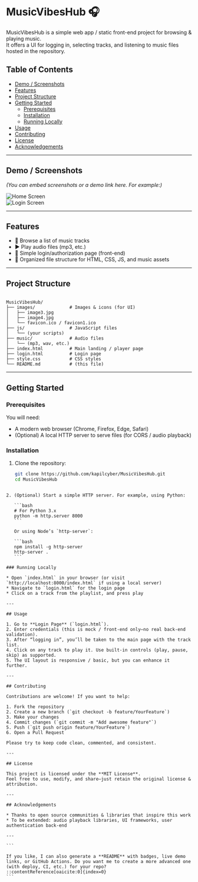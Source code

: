 # MusicVibesHub 🎧

MusicVibesHub is a simple web app / static front-end project for browsing & playing music.  
It offers a UI for logging in, selecting tracks, and listening to music files hosted in the repository.


## Table of Contents

- [Demo / Screenshots](#demo--screenshots)  
- [Features](#features)  
- [Project Structure](#project-structure)  
- [Getting Started](#getting-started)  
  - [Prerequisites](#prerequisites)  
  - [Installation](#installation)  
  - [Running Locally](#running-locally)  
- [Usage](#usage)  
- [Contributing](#contributing)  
- [License](#license)  
- [Acknowledgements](#acknowledgements)  

---

## Demo / Screenshots

*(You can embed screenshots or a demo link here. For example:)*  

![Home Screen](images/image3.jpg)  
![Login Screen](images/image4.jpg)  

---

## Features

- 🎵 Browse a list of music tracks  
- ▶️ Play audio files (mp3, etc.)  
- 🔐 Simple login/authorization page (front-end)  
- 📁 Organized file structure for HTML, CSS, JS, and music assets  

---

## Project Structure

```

MusicVibesHub/
├── images/             # Images & icons (for UI)
│   ├── image3.jpg
│   ├── image4.jpg
│   └── favicon.ico / favicon1.ico
├── js/                 # JavaScript files
│   └── (your scripts)
├── music/              # Audio files
│   └── (mp3, wav, etc.)
├── index.html          # Main landing / player page
├── login.html          # Login page
├── style.css           # CSS styles
└── README.md           # (this file)

````

---

## Getting Started

### Prerequisites

You will need:

- A modern web browser (Chrome, Firefox, Edge, Safari)  
- (Optional) A local HTTP server to serve files (for CORS / audio playback)  

### Installation

1. Clone the repository:

   ```bash
   git clone https://github.com/kapilcyber/MusicVibesHub.git
   cd MusicVibesHub
````

2. (Optional) Start a simple HTTP server. For example, using Python:

   ```bash
   # For Python 3.x
   python -m http.server 8000
   ```

   Or using Node’s `http-server`:

   ```bash
   npm install -g http-server
   http-server .
   ```

### Running Locally

* Open `index.html` in your browser (or visit `http://localhost:8000/index.html` if using a local server)
* Navigate to `login.html` for the login page
* Click on a track from the playlist, and press play

---

## Usage

1. Go to **Login Page** (`login.html`).
2. Enter credentials (this is mock / front-end only—no real back-end validation).
3. After “logging in”, you’ll be taken to the main page with the track list.
4. Click on any track to play it. Use built-in controls (play, pause, skip) as supported.
5. The UI layout is responsive / basic, but you can enhance it further.

---

## Contributing

Contributions are welcome! If you want to help:

1. Fork the repository
2. Create a new branch (`git checkout -b feature/YourFeature`)
3. Make your changes
4. Commit changes (`git commit -m "Add awesome feature"`)
5. Push (`git push origin feature/YourFeature`)
6. Open a Pull Request

Please try to keep code clean, commented, and consistent.

---

## License

This project is licensed under the **MIT License**.
Feel free to use, modify, and share—just retain the original license & attribution.

---

## Acknowledgements

* Thanks to open source communities & libraries that inspire this work
* To be extended: audio playback libraries, UI frameworks, user authentication back-end

---

```

If you like, I can also generate a **README** with badges, live demo links, or GitHub Actions. Do you want me to create a more advanced one (with deploy, CI, etc.) for your repo?
::contentReference[oaicite:0]{index=0}
```
